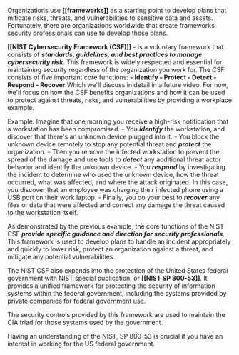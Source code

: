 Organizations use **[[frameworks]]** as a starting point to develop plans that mitigate risks, threats, and vulnerabilities to sensitive data and assets. Fortunately, there are organizations worldwide that create frameworks security professionals can use to develop those plans. 

**[[NIST Cybersecurity Framework (CSF)]]** - is a voluntary framework that consists of ***standards, guidelines, and best practices to manage cybersecurity risk***. This framework is widely respected and essential for maintaining security regardless of the organization you work for. 
	The CSF consists of five important core functions:
	 **- Identify 
	 - Protect 
	 - Detect 
	 - Respond
	 - Recover**
	 Which we'll discuss in detail in a future video. For now, we'll focus on how the CSF benefits organizations and how it can be used to protect against threats, risks, and vulnerabilities by providing a workplace example.
	 
Example: Imagine that one morning you receive a high-risk notification that a workstation has been compromised. 
	- You ***identify*** the workstation, and discover that there's an unknown device plugged into it. 
	- You block the unknown device remotely to stop any potential threat and ***protect*** the organization. 
	- Then you remove the infected workstation to prevent the spread of the damage and use tools to ***detect*** any additional threat actor behavior and identify the unknown device. 
	- You ***respond*** by investigating the incident to determine who used the unknown device, how the threat occurred, what was affected, and where the attack originated.
	In this case, you discover that an employee was charging their infected phone using a USB port on their work laptop. 
	- Finally, you do your best to ***recover*** any files or data that were affected and correct any damage the threat caused to the workstation itself. 

As demonstrated by the previous example, the core functions of the NIST CSF ***provide specific guidance and direction for security professionals***. This framework is used to develop plans to handle an incident appropriately and quickly to lower risk, protect an organization against a threat, and mitigate any potential vulnerabilities. 

The NIST CSF also expands into the protection of the United States federal government with NIST special publication, or **[[NIST SP 800-53]]**. It provides a unified framework for protecting the security of information systems within the federal government, including the systems provided by private companies for federal government use. 

The security controls provided by this framework are used to maintain the CIA triad for those systems used by the government.

Having an understanding of the NIST, SP 800-53 is crucial if you have an interest in working for the US federal government. 